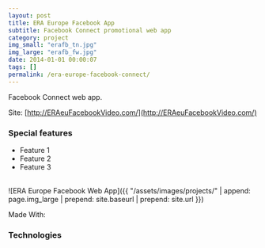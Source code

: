 ```yaml
---
layout: post
title: ERA Europe Facebook App
subtitle: Facebook Connect promotional web app
category: project
img_small: "erafb_tn.jpg"
img_large: "erafb_fw.jpg"
date: 2014-01-01 00:00:07
tags: []
permalink: /era-europe-facebook-connect/
---
```


Facebook Connect web app.

Site: [http://ERAeuFacebookVideo.com/](http://ERAeuFacebookVideo.com/)

<!--more-->

### Special features
- Feature 1
- Feature 2
- Feature 3

<br/>

<span class="project-img-wrap">
![ERA Europe Facebook Web App]({{ "/assets/images/projects/" | append: page.img_large | prepend: site.baseurl | prepend: site.url  }})
</span>

Made With:

### Technologies
